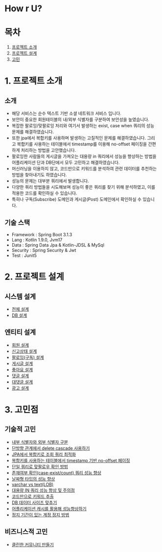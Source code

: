 # How r U?

# 목차
1. [프로젝트 소개](#1-프로젝트-소개)
2. [프로젝트 설계](#2-프로젝트-설계)
3. [고민](#3-고민점)

# 1. 프로젝트 소개
## 소개
* 해당 서비스는 순수 텍스트 기반 소셜 네트워크 서비스 입니다.
* 보안이 중요한 회원테이블의 내/외부 식별자를 구분하여 보안성을 높였습니다.
* 복잡한 팔로잉/맞팔로잉 처리와 여기서 발생하는 exist, case when 쿼리의 성능 문제를 해결하였습니다.
* 또한 jpa에서 복합키를 사용하며 발생하는 고질적인 문제를 해결하였습니다. 그리고 복합키를 사용하는 테이블에서 timestamp를 이용해 no-offset 페이징을 간편하게 처리하는 방법을 고안했습니다.
* 팔로잉한 사람들의 게시글을 가져오는 대용량 in 쿼리에서 성능을 향상하는 방법을 어플리케이션 단과 DB단에서 모두 고민하고 해결하였습니다.
* 머신러닝을 이용하지 않고, 코드만으로 키워드를 분석하여 관련 데이터를 추천하는 방법을 찾아내기도 하였습니다.
* 성능의 문제는 대부분 쿼리에서 발생합니다.
* 다양한 쿼리 방법들을 시도해보며 성능이 좋은 쿼리를 찾기 위해 분석하였고, 이를 적용한 코드를 확인하실 수 있습니다.
* 특히나 구독(Subscribe) 도메인과 게시글(Post) 도메인에서 확인하실 수 있습니다.
## 기술 스택
* Framework : Spring Boot 3.1.3
* Lang : Kotlin 1.9.0, Jvm17 
* Data : Spring Data Jpa & Kotlin-JDSL & MySql 
* Security : Spring Security & Jwt 
* Test : Junit5

# 2. 프로젝트 설계
## 시스템 설계
* [전체 설계](https://github.com/liveforone/howru/blob/master/Documents/DESIGN.md)
* [DB 설계](https://github.com/liveforone/howru/blob/master/Documents/DB_DESIGN.md)
## 엔티티 설계
* [회원 설계](https://github.com/liveforone/howru/blob/master/Documents/MEMBER_DESIGN.md)
* [신고상태 설계](https://github.com/liveforone/howru/blob/master/Documents/REPORT_STATE_DESIGN.md)
* [팔로잉(구독) 설계](https://github.com/liveforone/howru/blob/master/Documents/SUBSCRIBE_DESIGN.md)
* [게시글 설계](https://github.com/liveforone/howru/blob/master/Documents/POST_DESIGN.md)
* [좋아요 설계](https://github.com/liveforone/howru/blob/master/Documents/LIKES_DESIGN.md)
* [댓글 설계](https://github.com/liveforone/howru/blob/master/Documents/COMMENTS_DESIGN.md)
* [대댓글 설계](https://github.com/liveforone/howru/blob/master/Documents/REPLY_DESIGN.md)
* [광고 설계](https://github.com/liveforone/howru/blob/master/Documents/AD_DESIGN.md)

# 3. 고민점
## 기술적 고민
* [내부 식별자와 외부 식별자 구분](https://github.com/liveforone/howru/blob/master/Documents/INTERNAL_EXTERNAL_PK.md)
* [단방향 관계에서 delete cascade 사용하기](https://github.com/liveforone/howru/blob/master/Documents/ONE_WAY_CASCADE.md)
* [JPA에서 복합키로 조회 쿼리 최적화](https://github.com/liveforone/howru/blob/master/Documents/COMPOSITE_KEY_IN_JPA.md)
* [복합키를 사용하는 테이블에서 timestamp 기반 no-offset 페이징](https://github.com/liveforone/howru/blob/master/Documents/NO_OFFSET_IN_COMPOSITE_KEY_TABLE.md)
* [단일 쿼리로 맞팔로우 확인 방법](https://github.com/liveforone/howru/blob/master/Documents/FOLLOW_EACH_CHECK_BY_QUERY.md)
* [존재여부 확인(case-exist/count) 쿼리 성능 향상](https://github.com/liveforone/howru/blob/master/Documents/EXIST_VS_COUNT_QUERY.md)
* [날짜형 타입의 성능 향상](https://github.com/liveforone/howru/blob/master/Documents/DATETIME_PERFORMANCE.md)
* [varchar vs text(LOB)](https://github.com/liveforone/howru/blob/master/Documents/VARCHAR_VS_TEXT.md)
* [대용량 IN 쿼리 성능 향상 및 주의점](https://github.com/liveforone/howru/blob/master/Documents/BULK_IN_QUERY_PERFORMANCE.md)
* [코드만으로 키워드 추출](https://github.com/liveforone/howru/blob/master/Documents/KEYWORD_EXTRACT_RECOMMEND.md)
* [DB 데이터 사이즈 맞추기](https://github.com/liveforone/howru/blob/master/Documents/DB_DATA_STURCTURE_SIZE.md)
* [어플리케이션 캐시를 활용해 성능향상하기](https://github.com/liveforone/howru/blob/master/Documents/CACHE_FOR_PERFORMANCE.md)
* [정지 기간이 있는 계정 정지 방법](https://github.com/liveforone/howru/blob/master/Documents/HOW_TO_SUSPEND_USER.md)
## 비즈니스적 고민
* [클린한 커뮤니티 만들기](https://github.com/liveforone/howru/blob/master/Documents/CLEAN_COMMUNITY.md)